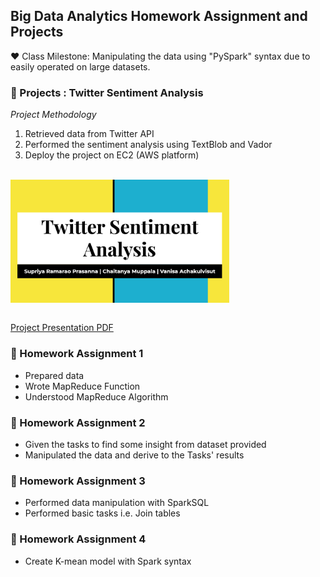 ## **Big Data Analytics Homework Assignment and Projects**

:hearts: Class Milestone: Manipulating the data using "PySpark" syntax due to easily operated on large datasets. 

### :dart: Projects : Twitter Sentiment Analysis <br/>

_Project Methodology_
1. Retrieved data from Twitter API 
2. Performed the sentiment analysis using TextBlob and Vador 
3. Deploy the project on EC2 (AWS platform)

<br/>
<img src="BigProjectCover.png" align="center" width="350"> <br/>
<br/>

[Project Presentation PDF](https://github.com/maimaiva/Academic-Projects-MSBA/blob/main/BigDataAnalytics/IDS561ProjectPresentationpdf.pdf)


### :dart: Homework Assignment 1 
- Prepared data
- Wrote MapReduce Function 
- Understood MapReduce Algorithm

### :dart: Homework Assignment 2 
- Given the tasks to find some insight from dataset provided
- Manipulated the data and derive to the Tasks' results 

### :dart: Homework Assignment 3
- Performed data manipulation with SparkSQL
- Performed basic tasks i.e. Join tables

### :dart: Homework Assignment 4
- Create K-mean model with Spark syntax

